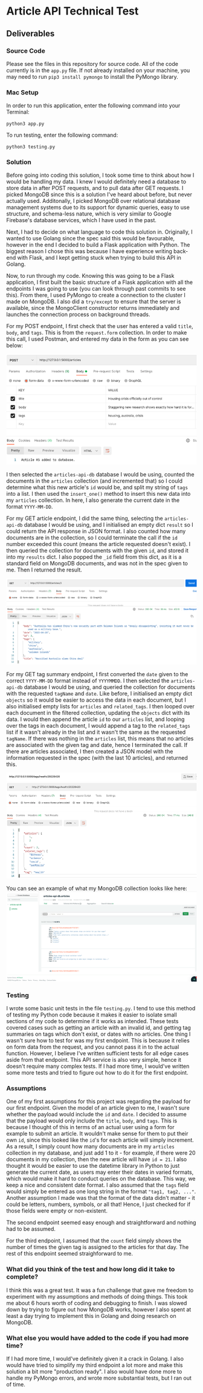 # Article API Technical Test

## Deliverables

### Source Code
Please see the files in this repository for source code. All of the code currently is in the ```app.py``` file. If not already installed on your machine, you may need to run ```pip3 install pymongo``` to install the PyMongo library.

### Mac Setup
In order to run this application, enter the following command into your Terminal:
```
python3 app.py
```

To run testing, enter the following command:
```
python3 testing.py
```

### Solution
Before going into coding this solution, I took some time to think about how I would be handling my data. I knew I would definitely need a database to store data in after POST requests, and to pull data after GET requests. I picked MongoDB since this is a solution I've heard about before, but never actually used. Additonally, I picked MongoDB over relational database management systems due to its support for dynamic queries, easy to use structure, and schema-less nature, which is very similar to Google Firebase's database services, which I have used in the past.

Next, I had to decide on what language to code this solution in. Originally, I wanted to use Golang since the spec said this would be favourable, however in the end I decided to build a Flask application with Python. The biggest reason I chose this was because I have experience writing back-end with Flask, and I kept getting stuck when trying to build this API in Golang.

Now, to run through my code. Knowing this was going to be a Flask application, I first built the basic structure of a Flask application with all the endpoints I was going to use (you can look through past commits to see this). From there, I used PyMongo to create a connection to the cluster I made on MongoDB. I also did a ```try/except``` to ensure that the server is available, since the MongoClient constructor returns immediately and launches the connection process on background threads.

For my POST endpoint, I first check that the user has entered a valid ```title```, ```body```, and ```tags```. This is from the ```request.form``` collection. In order to make this call, I used Postman, and entered my data in the form as you can see below:

![Example of POST article endpoint](images/endpoint1.png)

I then selected the ```articles-api-db``` database I would be using, counted the documents in the ```articles``` collection (and incremented that) so I could determine what this new article's ```id``` would be, and split my string of ```tags``` into a list. I then used the ```insert_one()``` method to insert this new data into my ```articles``` collection. In here, I also generate the current date in the format ```YYYY-MM-DD```.

For my GET article endpoint, I did the same thing, selecting the ```articles-api-db``` database I would be using, and I initialised an empty dict ```result``` so I could return the API response in JSON format. I also counted how many documents are in the collection, so I could terminate the call if the ```id``` number exceeded this count (means the article requested doesn't exist). I then queried the collection for documents with the given ```id```, and stored it into my ```results``` dict. I also popped the ```_id``` field from this dict, as it is a standard field on MongoDB documents, and was not in the spec given to me. Then I returned the result.

![Example of GET article endpoint](images/endpoint2.png)

For my GET tag summary endpoint, I first converted the ```date``` given to the correct ```YYYY-MM-DD``` format instead of ```YYYYMMDD```. I then selected the ```articles-api-db``` database I would be using, and queried the collection for documents with the requested ```tagName``` and ```date```. Like before, I initialised an empty dict ```objects``` so it would be easier to access the data in each document, but I also initialised empty lists for ```articles``` and ```related_tags```. I then looped over each document in the filtered collection, updating the ```objects``` dict with its data. I would then append the article ```id``` to our ```articles``` list, and looping over the tags in each document, I would append a tag to the ```related_tags``` list if it wasn't already in the list and it wasn't the same as the requested ```tagName```. If there was nothing in the ```articles``` list, this means that no articles are associated with the given tag and date, hence I terminated the call. If there are articles associated, I then created a JSON model with the information requested in the spec (with the last 10 articles), and returned this.

![Example of GET tag summary endpoint](images/endpoint3.png)

You can see an example of what my MongoDB collection looks like here:
![Example of MongoDB collection](images/mongodb.png)

### Testing
I wrote some basic unit tests in the file ```testing.py```. I tend to use this method of testing my Python code because it makes it easier to isolate small sections of my code to determine if it works as intended. These tests covered cases such as getting an article with an invalid id, and getting tag summaries on tags which don't exist, or dates with no articles. One thing I wasn't sure how to test for was my first endpoint. This is because it relies on form data from the request, and you cannot pass it in to the actual function. However, I believe I've written sufficient tests for all edge cases aside from that endpoint. This API service is also very simple, hence it doesn't require many complex tests. If I had more time, I would've written some more tests and tried to figure out how to do it for the first endpoint.

### Assumptions
One of my first assumptions for this project was regarding the payload for our first endpoint. Given the model of an article given to me, I wasn't sure whether the payload would include the ```id``` and ```date```. I decided to assume that the payload would only include the ```title```, ```body```, and ```tags```. This is because I thought of this in terms of an actual user using a form for example to submit an article. It wouldn't make sense for them to put their own ```id```, since this looked like the ```id```'s for each article will simply increment.
As a result, I simply count how many documents are in my ```articles``` collection in my database, and just add 1 to it - for example, if there were 20 documents in my collection, then the new article will have ```id = 21```. I also thought it would be easier to use the datetime library in Python to just generate the current date, as users may enter their dates in varied formats, which would make it hard to conduct queries on the database. This way, we keep a nice and consistent date format. I also assumed that the ```tags``` field would simply be entered as one long string in the format ```"tag1, tag2, ..."```. Another assumption I made was that the format of the data didn't matter - it could be letters, numbers, symbols, or all that! Hence, I just checked for if those fields were empty or non-existent.

The second endpoint seemed easy enough and straightforward and nothing had to be assumed.

For the third endpoint, I assumed that the ```count``` field simply shows the number of times the given tag is assigned to the articles for that day. The rest of this endpoint seemed straighforward to me.

### What did you think of the test and how long did it take to complete?
I think this was a great test. It was a fun challenge that gave me freedom to experiment with my assumptions and methods of doing things. This took me about 6 hours worth of coding and debugging to finish. I was slowed down by trying to figure out how MongoDB works, however I also spent at least a day trying to implement this in Golang and doing research on MongoDB.

### What else you would have added to the code if you had more time?
If I had more time, I would've definitely given it a crack in Golang. I also would have tried to simplify my third endpoint a lot more and make this solution a bit more "production ready". I also would have done more to handle my PyMongo errors, and wrote more substantial tests, but I ran out of time.
